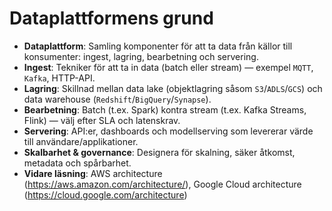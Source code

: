 # Dataplattformens grund

- **Dataplattform**: Samling komponenter för att ta data från källor till konsumenter: ingest, lagring, bearbetning och servering.
- **Ingest**: Tekniker för att ta in data (batch eller stream) — exempel `MQTT`, `Kafka`, HTTP-API.
- **Lagring**: Skillnad mellan data lake (objektlagring såsom `S3`/`ADLS`/`GCS`) och data warehouse (`Redshift`/`BigQuery`/`Synapse`).
- **Bearbetning**: Batch (t.ex. Spark) kontra stream (t.ex. Kafka Streams, Flink) — välj efter SLA och latenskrav.
- **Servering**: API:er, dashboards och modellserving som levererar värde till användare/applikationer.
- **Skalbarhet & governance**: Designera för skalning, säker åtkomst, metadata och spårbarhet.
- **Vidare läsning**: AWS architecture (https://aws.amazon.com/architecture/), Google Cloud architecture (https://cloud.google.com/architecture)